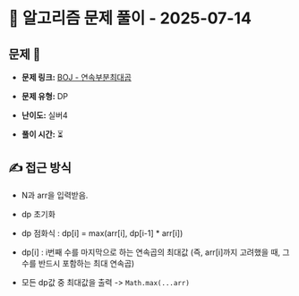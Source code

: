 # 📝 알고리즘 문제 풀이 - 2025-07-14

## 문제 📖

- **문제 링크:** [BOJ - 연속부분최대곱](https://www.acmicpc.net/problem/2670)

- **문제 유형:** DP

- **난이도:** 실버4

- **풀이 시간:** ⏳

## ✍ 접근 방식

- N과 arr을 입력받음.

- dp 초기화
- dp 점화식 : dp[i] = max(arr[i], dp[i-1] \* arr[i])
- dp[i] : i번째 수를 마지막으로 하는 연속곱의 최대값
  (즉, arr[i]까지 고려했을 때, 그 수를 반드시 포함하는 최대 연속곱)

- 모든 dp값 중 최대값을 출력 -> `Math.max(...arr)`
